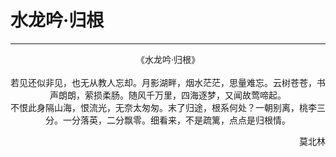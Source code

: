 # 水龙吟·归根
***
<center>
《水龙吟·归根》<br>
<br>
若见还似非见，也无从教人忘却。月影湖畔，烟水茫茫，思量难忘。云树苍苍，书声朗朗，萦损柔肠。随风千万里，四海逐梦，又闻故莺啼起。<br>
不恨此身隔山海，恨流光，无奈太匆匆。末了归途，根系何处？一朝别离，桃李三分。一分落英，二分飘零。细看来，不是疏篱，点点是归根情。<br>
</center>
<p align="right">莫北林</p>